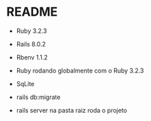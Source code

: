 # README

* Ruby 3.2.3

* Rails 8.0.2

* Rbenv 1.1.2

* Ruby rodando globalmente com o Ruby 3.2.3

* SqLite

* rails db:migrate

* rails server na pasta raiz roda o projeto
